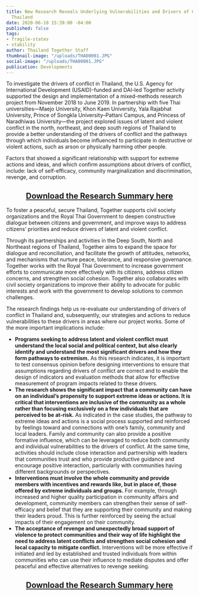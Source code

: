 ```yaml
---
title: New Research Reveals Underlying Vulnerabilities and Drivers of Conflict in
  Thailand
date: 2020-06-10 15:39:00 -04:00
published: false
tags:
- fragile-states
- stability
author: Thailand Together Staff
thumbnail-image: "/uploads/THA00001.JPG"
social-image: "/uploads/THA00001.JPG"
publication: Developments
---
```


To investigate the drivers of conflict in Thailand, the U.S. Agency for International Development (USAID)-funded and DAI-led Together activity supported the design and implementation of a mixed-methods research project from November 2018 to June 2019. In partnership with five Thai universities—Maejo University, Khon Kaen University, Yala Rajabhat University, Prince of Songkla University–Pattani Campus, and Princess of Naradhiwas University—the project explored issues of latent and violent conflict in the north, northeast, and deep south regions of Thailand to provide a better understanding of the drivers of conflict and the pathways through which individuals become influenced to participate in destructive or violent actions, such as arson or physically harming other people. 





Factors that showed a significant relationship with support for extreme actions and ideas, and which confirm assumptions about drivers of conflict, include: lack of self-efficacy, community marginalization and discrimination, revenge, and corruption.  

<p>
<h2 style="text-align: center;"><a href="/uploads/Vulnerabilities%20and%20Drivers%20of%20Conflict%20in%20Thailand_Summary_PUBLIC%20APPROVED_April%202020.pdf">Download the Research Summary here</a></h2>
</p>

To foster a peaceful, secure Thailand, Together supports civil society 
organizations and the Royal Thai Government to deepen constructive 
dialogue between citizens and government, and improve ways to 
address citizens’ priorities and reduce drivers of latent and violent 
conflict.

Through its partnerships and activities in the Deep South, North and Northeast regions of Thailand, Together aims to expand the space for dialogue and reconciliation, and facilitate the growth of attitudes, networks, and mechanisms that nurture peace, tolerance, and responsive governance. Together works with the Royal Thai Government to increase government efforts to communicate more effectively with its citizens, address citizen concerns, and strengthen social cohesion. Together also collaborates with civil society organizations to improve their ability to advocate for public interests and work with the government to develop solutions to common challenges.  

The research findings help us re-evaluate our understanding of drivers of conflict in Thailand and, subsequently, our strategies and actions to reduce vulnerabilities to these drivers in areas where our project works. Some of the more important implications include: 

* **Programs seeking to address latent and violent conflict must understand the local social and political context, but also clearly identify and understand the most significant drivers and how they form pathways to extremism.** As this research indicates, it is important to test consensus opinion before designing interventions to ensure that assumptions regarding drivers of conflict are correct and to enable the design of indicators and evaluation methods that allow for effective measurement of program impacts related to these drivers.
* **The research shows the significant impact that a community can have on an individual’s propensity to support extreme ideas or actions. It is critical that interventions are inclusive of the community as a whole rather than focusing exclusively on a few individuals that are perceived to be at-risk.** As indicated in the case studies, the pathway to extreme ideas and actions is a social process supported and reinforced by feelings toward and connections with one’s family, community and local leaders. Family and community can also provide a positive formative influence, which can be leveraged to reduce both community and individual vulnerabilities to the drivers of conflict. At the same time, activities should include close interaction and partnership with leaders that communities trust and who provide productive guidance and encourage positive interaction, particularly with communities having different backgrounds or perspectives.
* **Interventions must involve the whole community and provide members with incentives and rewards like, but in place of, those offered by extreme individuals and groups.** For example, through increased and higher quality participation in community affairs and development, community members can strengthen their sense of self-efficacy and belief that they are supporting their community and making their leaders proud. This is further reinforced by seeing the actual impacts of their engagement on their community.
* **The acceptance of revenge and unexpectedly broad support of violence to protect communities and their way of life highlight the need to address latent conflicts and strengthen social cohesion and local capacity to mitigate conflict.** Interventions will be more effective if initiated and led by established and trusted individuals from within communities who can use their influence to mediate disputes and offer peaceful and effective alternatives to revenge seeking.

<p>
<h2 style="text-align: center;"><a href="/uploads/Vulnerabilities%20and%20Drivers%20of%20Conflict%20in%20Thailand_Summary_PUBLIC%20APPROVED_April%202020.pdf">Download the Research Summary here</a></h2>
</p>